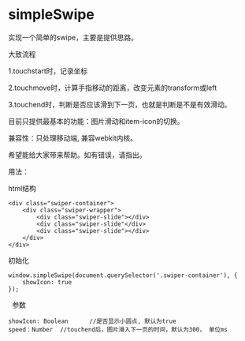 # simpleSwipe

实现一个简单的swipe，主要是提供思路。

大致流程

1.touchstart时，记录坐标

2.touchmove时，计算手指移动的距离，改变元素的transform或left

3.touchend时，判断是否应该滑到下一页，也就是判断是不是有效滑动。

目前只提供最基本的功能：图片滑动和item-icon的切换。

兼容性：只处理移动端, 兼容webkit内核。

希望能给大家带来帮助。如有错误，请指出。

用法：

html结构

    <div class="swiper-container">
        <div class="swiper-wrapper">
            <div class="swiper-slide"></div>
            <div class="swiper-slide"</div>
            <div class="swiper-slide"></div>
        </div>
    </div>

初始化

    window.simpleSwipe(document.querySelector('.swiper-container'), {
        showIcon: true
    });
   
参数  

    showIcon: Boolean      //是否显示小圆点, 默认为true
    speed：Number  //touchend后，图片滑入下一页的时间，默认为300， 单位ms
       
